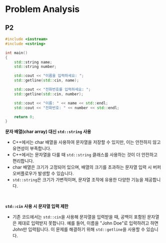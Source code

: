 # Problem Analysis

## P2
```c++
#include <iostream>
#include <cstring>

int main()
{
    std::string name;
    std::string number;

    std::cout << "이름을 입력하세요: ";
    std::getline(std::cin, name);

    std::cout << "전화번호를 입력하세요: ";
    std::getline(std::cin, number);

    std::cout << "이름: " << name << std::endl;
    std::cout << "전화번호: " << number << std::endl;

    return 0;
}
```

**문자 배열(char array) 대신 `std::string` 사용**  
- C++에서는 char 배열을 사용하여 문자열을 저장할 수 있지만, 이는 안전하지 않고 유연성이 부족합니다. 
- C++에서는 문자열을 다룰 때 `std::string` 클래스를 사용하는 것이 더 안전하고 편리합니다.
- char 배열은 크기가 고정되어 있으며, 배열의 크기를 초과하는 문자열 입력 시 버퍼 오버플로우가 발생할 수 있습니다.
- `std::string`은 크기가 가변적이며, 문자열 조작에 유용한 다양한 기능을 제공합니다.

</br>

**`std::cin` 사용 시 문자열 입력 제한**  
- 기존 코드에서는 `std::cin`을 사용해 문자열을 입력받을 때, 공백이 포함된 문자열은 제대로 입력받지 못합니다. 예를 들어, 이름을 "John Doe"로 입력하려고 하면 John만 입력됩니다. 이 문제를 해결하기 위해 `std::getline`을 사용할 수 있습니다.